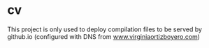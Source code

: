 # cv
This project is only used to deploy compilation files to be served by github.io (configured with DNS from www.virginiaortizboyero.com)
